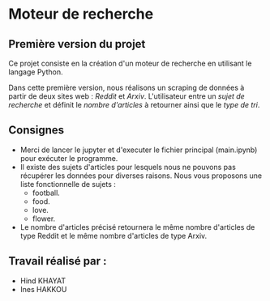 # **Moteur de recherche**

## Première version du projet

Ce projet consiste en la création d'un moteur de recherche en utilisant le langage Python.

Dans cette première version, nous réalisons un scraping de données à partir de deux sites web : *Reddit* et *Arxiv*. L'utilisateur entre un *sujet de recherche* et définit le *nombre d'articles* à retourner ainsi que le *type de tri*.

## Consignes

- Merci de lancer le jupyter et d'executer le fichier principal (main.ipynb) pour exécuter le programme.
- Il existe des sujets d'articles pour lesquels nous ne pouvons pas récupérer les données pour diverses raisons. Nous vous proposons une liste fonctionnelle de sujets :
    - football.
    - food.
    - love.
    - flower.
- Le nombre d'articles précisé retournera le même nombre d'articles de type Reddit et le même nombre d'articles de type Arxiv.



## Travail réalisé par :

- Hind KHAYAT
- Ines HAKKOU
